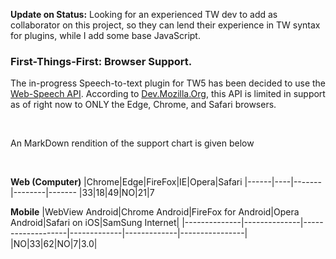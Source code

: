 **Update on Status:** Looking for an experienced TW dev to add as collaborator on this project, so they can lend their experience in TW syntax for plugins, while I add some base JavaScript.

### First-Things-First: Browser Support.
The in-progress Speech-to-text plugin for TW5 has been decided to use the [Web-Speech API](https://www.google.com/intl/en/chrome/demos/speech.html). According to [Dev.Mozilla.Org](https://developer.mozilla.org/en-US/docs/Web/API/Web_Speech_API), this API is limited in support as of right now to ONLY the Edge, Chrome, and Safari browsers.

<br />

An MarkDown rendition of the support chart is given below

<br />

**Web (Computer)**
|Chrome|Edge|FireFox|IE|Opera|Safari
|------|----|-------|--------|-------
|33|18|49|NO|21|7

**Mobile**
|WebView Android|Chrome Android|FireFox for Android|Opera Android|Safari on iOS|SamSung Internet|
|--------------|--------------|-------------------|-------------|-------------|----------------|
|NO|33|62|NO|7|3.0|

